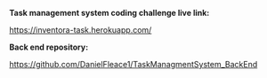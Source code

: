 **Task management system coding challenge live link:**

https://inventora-task.herokuapp.com/

**Back end repository:**

https://github.com/DanielFleace1/TaskManagmentSystem_BackEnd
